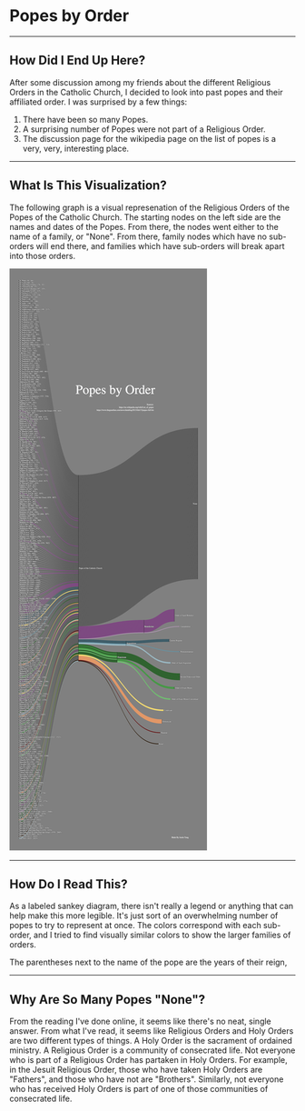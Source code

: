 # Popes by Order

---------------------------------
## How Did I End Up Here?

After some discussion among my friends about the different Religious Orders in the Catholic Church, I decided to look into past popes and their affiliated order. I was surprised by a few things:

1. There have been so many Popes.
2. A surprising number of Popes were not part of a Religious Order.
3. The discussion page for the wikipedia page on the list of popes is a very, very, interesting place.

---------------------------------
## What Is This Visualization?

The following graph is a visual represenation of the Religious Orders of the Popes of the Catholic Church. The starting nodes on the left side are the names and dates of the Popes. From there, the nodes went either to the name of a family, or "None". From there, family nodes which have no sub-orders will end there, and families which have sub-orders will break apart into those orders.

![alt text](https://github.com/JayTongue/popes_by_order/blob/main/data/popes_sankey.png)

---------------------------------
## How Do I Read This?

As a labeled sankey diagram, there isn't really a legend or anything that can help make this more legible. It's just sort of an overwhelming number of popes to try to represent at once. The colors correspond with each sub-order, and I tried to find visually similar colors to show the larger families of orders. 

The parentheses next to the name of the pope are the years of their reign, 

---------------------------------
## Why Are So Many Popes "None"?

From the reading I've done online, it seems like there's no neat, single answer. From what I've read, it seems like Religious Orders and Holy Orders are two different types of things. A Holy Order is the sacrament of ordained ministry. A Religious Order is a community of consecrated life. Not everyone who is part of a Religious Order has partaken in Holy Orders. For example, in the Jesuit Religious Order, those who have taken Holy Orders are "Fathers", and those who have not are "Brothers". Similarly, not everyone who has received Holy Orders is part of one of those communities of consecrated life. 
